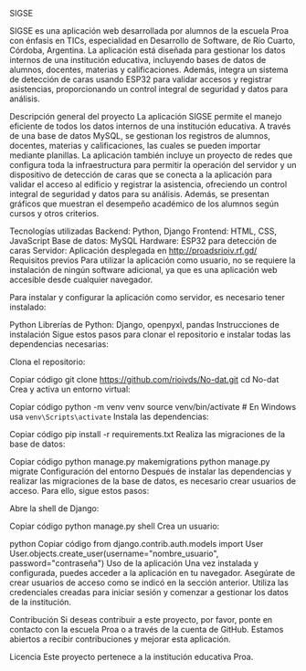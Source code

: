 SIGSE

SIGSE es una aplicación web desarrollada por alumnos de la escuela Proa con énfasis en TICs, especialidad en Desarrollo de Software, de Río Cuarto, Córdoba, Argentina. La aplicación está diseñada para gestionar los datos internos de una institución educativa, incluyendo bases de datos de alumnos, docentes, materias y calificaciones. Además, integra un sistema de detección de caras usando ESP32 para validar accesos y registrar asistencias, proporcionando un control integral de seguridad y datos para análisis.

Descripción general del proyecto
La aplicación SIGSE permite el manejo eficiente de todos los datos internos de una institución educativa. A través de una base de datos MySQL, se gestionan los registros de alumnos, docentes, materias y calificaciones, las cuales se pueden importar mediante planillas. La aplicación también incluye un proyecto de redes que configura toda la infraestructura para permitir la operación del servidor y un dispositivo de detección de caras que se conecta a la aplicación para validar el acceso al edificio y registrar la asistencia, ofreciendo un control integral de seguridad y datos para su análisis. Además, se presentan gráficos que muestran el desempeño académico de los alumnos según cursos y otros criterios.

Tecnologías utilizadas
Backend: Python, Django
Frontend: HTML, CSS, JavaScript
Base de datos: MySQL
Hardware: ESP32 para detección de caras
Servidor: Aplicación desplegada en http://proadsrioiv.rf.gd/
Requisitos previos
Para utilizar la aplicación como usuario, no se requiere la instalación de ningún software adicional, ya que es una aplicación web accesible desde cualquier navegador.

Para instalar y configurar la aplicación como servidor, es necesario tener instalado:

Python
Librerías de Python: Django, openpyxl, pandas
Instrucciones de instalación
Sigue estos pasos para clonar el repositorio e instalar todas las dependencias necesarias:

Clona el repositorio:


Copiar código
git clone https://github.com/rioivds/No-dat.git
cd No-dat
Crea y activa un entorno virtual:


Copiar código
python -m venv venv
source venv/bin/activate  # En Windows usa `venv\Scripts\activate`
Instala las dependencias:


Copiar código
pip install -r requirements.txt
Realiza las migraciones de la base de datos:


Copiar código
python manage.py makemigrations
python manage.py migrate
Configuración del entorno
Después de instalar las dependencias y realizar las migraciones de la base de datos, es necesario crear usuarios de acceso. Para ello, sigue estos pasos:

Abre la shell de Django:


Copiar código
python manage.py shell
Crea un usuario:

python
Copiar código
from django.contrib.auth.models import User
User.objects.create_user(username="nombre_usuario", password="contraseña")
Uso de la aplicación
Una vez instalada y configurada, puedes acceder a la aplicación en tu navegador. Asegúrate de crear usuarios de acceso como se indicó en la sección anterior. Utiliza las credenciales creadas para iniciar sesión y comenzar a gestionar los datos de la institución.

Contribución
Si deseas contribuir a este proyecto, por favor, ponte en contacto con la escuela Proa o a través de la cuenta de GitHub. Estamos abiertos a recibir contribuciones y mejorar esta aplicación.

Licencia
Este proyecto pertenece a la institución educativa Proa.